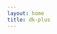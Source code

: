 ```yaml
---
layout: home
title: dk-plus
---
```


<!-- <head>
  <link
    rel="stylesheet"
    href="https://cdn.jsdelivr.net/npm/fighting-design/dk-plus/index.css"
  />
</head> -->

<HomeContent/>

<script setup lang="ts">
  import HomeContent from './.vitepress/theme/components/home.vue'
</script>
